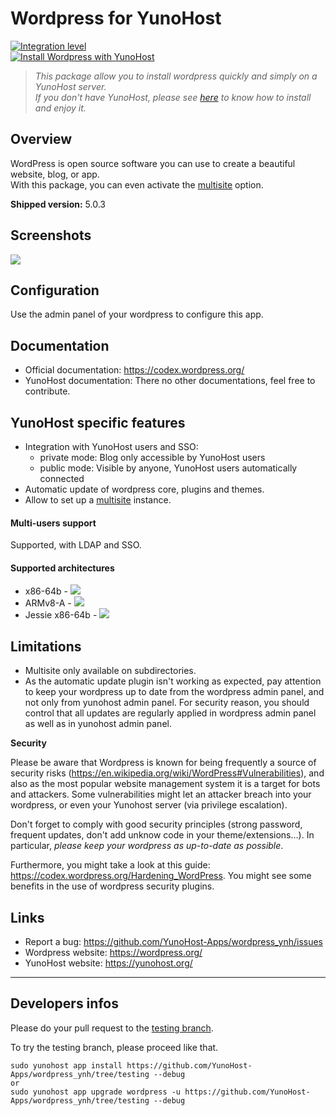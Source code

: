 # Wordpress for YunoHost

[![Integration level](https://dash.yunohost.org/integration/wordpress.svg)](https://dash.yunohost.org/appci/app/wordpress)  
[![Install Wordpress with YunoHost](https://install-app.yunohost.org/install-with-yunohost.png)](https://install-app.yunohost.org/?app=wordpress)

> *This package allow you to install wordpress quickly and simply on a YunoHost server.  
If you don't have YunoHost, please see [here](https://yunohost.org/#/install) to know how to install and enjoy it.*

## Overview
WordPress is open source software you can use to create a beautiful website, blog, or app.  
With this package, you can even activate the [multisite](https://codex.wordpress.org/Glossary#Multisite) option.

**Shipped version:** 5.0.3

## Screenshots

![](https://s.w.org/images/home/screen-themes.png?1)

## Configuration

Use the admin panel of your wordpress to configure this app.

## Documentation

 * Official documentation: https://codex.wordpress.org/
 * YunoHost documentation: There no other documentations, feel free to contribute.

## YunoHost specific features

 * Integration with YunoHost users and SSO:
   * private mode: Blog only accessible by YunoHost users
   * public mode: Visible by anyone, YunoHost users automatically connected
 * Automatic update of wordpress core, plugins and themes.
 * Allow to set up a [multisite](https://codex.wordpress.org/Glossary#Multisite) instance.

#### Multi-users support

Supported, with LDAP and SSO.

#### Supported architectures

* x86-64b - [![](https://ci-apps.yunohost.org/ci/logs/wordpress%20%28Official%29.svg)](https://ci-apps.yunohost.org/ci/apps/wordpress/)
* ARMv8-A - [![](https://ci-apps-arm.yunohost.org/ci/logs/wordpress%20%28Official%29.svg)](https://ci-apps-arm.yunohost.org/ci/apps/wordpress/)
* Jessie x86-64b - [![](https://ci-stretch.nohost.me/ci/logs/wordpress%20%28Official%29.svg)](https://ci-stretch.nohost.me/ci/apps/wordpress/)

## Limitations

* Multisite only available on subdirectories.
* As the automatic update plugin isn't working as expected, pay attention to keep your wordpress up to date from the wordpress admin panel, and not only from yunohost admin panel. For security reason, you should control that all updates are regularly applied in wordpress admin panel as well as in yunohost admin panel.

**Security**

Please be aware that Wordpress is known for being frequently a source of security risks (https://en.wikipedia.org/wiki/WordPress#Vulnerabilities), and also as the most popular website management system it is a target for bots and attackers.
Some vulnerabilities might let an attacker breach into your wordpress, or even your Yunohost server (via privilege escalation).

Don't forget to comply with good security principles (strong password, frequent updates, don't add unknow code in your theme/extensions…). In particular, *please keep your wordpress as up-to-date as possible*.

Furthermore, you might take a look at this guide: https://codex.wordpress.org/Hardening_WordPress. You might see some benefits in the use of wordpress security plugins.

## Links

 * Report a bug: https://github.com/YunoHost-Apps/wordpress_ynh/issues
 * Wordpress website: https://wordpress.org/
 * YunoHost website: https://yunohost.org/

---

Developers infos
----------------

Please do your pull request to the [testing branch](https://github.com/YunoHost-Apps/wordpress_ynh/tree/testing).

To try the testing branch, please proceed like that.
```
sudo yunohost app install https://github.com/YunoHost-Apps/wordpress_ynh/tree/testing --debug
or
sudo yunohost app upgrade wordpress -u https://github.com/YunoHost-Apps/wordpress_ynh/tree/testing --debug
```

